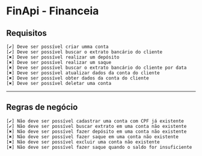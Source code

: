 # FinApi - Financeia

## Requisitos

    [✔️] Deve ser possível criar umma conta
    [✔️] Deve ser possível buscar o extrato bancário do cliente
    [✖️] Deve ser possível realizar um depósito
    [✖️] Deve ser possível realizar um saque
    [✖️] Deve ser possível buscar o extrato bancário do cliente por data
    [✖️] Deve ser possível atualizar dados da conta do cliente
    [✖️] Deve ser possível obter dados da conta do cliente
    [✖️] Deve ser possível deletar uma conta

---

## Regras de negócio

    [✔️] Não deve ser possível cadastrar uma conta com CPF já existente
    [✔️] Não deve ser possível buscar extrato em uma conta não existente
    [✖️] Não deve ser possível fazer depósito em uma conta não existente
    [✖️] Não deve ser possível fazer saque em uma conta não existente
    [✖️] Não deve ser possível excluir uma conta não existente
    [✖️] Não deve ser possível fazer saque quando o saldo for insuficiente
